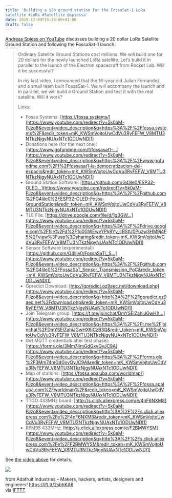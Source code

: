 ```yaml
---
title: 'Building a $20 ground station for the FossaSat-1 LoRa
satellite #LoRa #Satellite @spiessa'
date: 2019-12-09T15:25:00+01:00
draft: false
---
```


[Andreas Spiess on YouTube](https://www.youtube.com/watch?v=5k0aM-PJzo8&feature=youtu.be) discusses building a 20 dollar LoRa Satellite Ground Station and following the FossaSat-1 launch:

> Ordinary Satellite Ground Stations cost millions. We will build one for 20 dollars for the newly launched LoRa satellite. Let’s build it in parallel to the launch of the Electron spacecraft from Rocket Lab. Will it be successful?
> 
> In my last video, I announced that the 16-year old Julian Fernandez and a small team built FossaSat-1. We will accompany the launch and in parallel, we will build a Ground Station and test it with the real satellite. Will it work?
> 
> Links:
> 
> *   Fossa Systems: [https://fossa.systems/](https://www.youtube.com/redirect?v=5k0aM-PJzo8&event=video_description&q=https%3A%2F%2Ffossa.systems%2F&redir_token=mK_KWSmVojtoUwCdVu3RyFEFW_V8MTU3NTkzNjgyNUAxNTc1ODUwNDI1)
> *   Donations here (for the next one): [https://www.gofundme.com/f/fossasat1-…](https://www.youtube.com/redirect?v=5k0aM-PJzo8&event=video_description&q=https%3A%2F%2Fwww.gofundme.com%2Ff%2Ffossasat1-la-democratizacion-del-espacio&redir_token=mK_KWSmVojtoUwCdVu3RyFEFW_V8MTU3NTkzNjgyNUAxNTc1ODUwNDI1)
> *   Ground Station Software: [https://github.com/G4lile0/ESP32-OLED…](https://www.youtube.com/redirect?v=5k0aM-PJzo8&event=video_description&q=https%3A%2F%2Fgithub.com%2FG4lile0%2FESP32-OLED-Fossa-GroundStation&redir_token=mK_KWSmVojtoUwCdVu3RyFEFW_V8MTU3NTkzNjgyNUAxNTc1ODUwNDI1)
> *   TLE File: [https://drive.google.com/file/d/1g0GW…](https://www.youtube.com/redirect?v=5k0aM-PJzo8&event=video_description&q=https%3A%2F%2Fdrive.google.com%2Ffile%2Fd%2F1g0GWEwvYPk8Yy_cBStU0Puzw3HM9j4F5%2Fview%3Fusp%3Dsharing&redir_token=mK_KWSmVojtoUwCdVu3RyFEFW_V8MTU3NTkzNjgyNUAxNTc1ODUwNDI1)
> *   Sensor Software (experimental): [https://github.com/G4lile0/FossaSaT\_S…](https://www.youtube.com/redirect?v=5k0aM-PJzo8&event=video_description&q=https%3A%2F%2Fgithub.com%2FG4lile0%2FFossaSaT_Sensor_Transmission_PoC&redir_token=mK_KWSmVojtoUwCdVu3RyFEFW_V8MTU3NTkzNjgyNUAxNTc1ODUwNDI1)
> *   Gpredict Download: [http://gpredict.oz9aec.net/download.php](https://www.youtube.com/redirect?v=5k0aM-PJzo8&event=video_description&q=http%3A%2F%2Fgpredict.oz9aec.net%2Fdownload.php&redir_token=mK_KWSmVojtoUwCdVu3RyFEFW_V8MTU3NTkzNjgyNUAxNTc1ODUwNDI1)
> *   Join Telegram group: [https://t.me/joinchat/DmYSElZahiJGwHX…](https://www.youtube.com/redirect?v=5k0aM-PJzo8&event=video_description&q=https%3A%2F%2Ft.me%2Fjoinchat%2FDmYSElZahiJGwHX6jCzB3Q&redir_token=mK_KWSmVojtoUwCdVu3RyFEFW_V8MTU3NTkzNjgyNUAxNTc1ODUwNDI1)
> *   Get MQTT credentials after test phase): [https://forms.gle/3Mm74mGdGxvQyJC9A](https://www.youtube.com/redirect?v=5k0aM-PJzo8&event=video_description&q=https%3A%2F%2Fforms.gle%2F3Mm74mGdGxvQyJC9A&redir_token=mK_KWSmVojtoUwCdVu3RyFEFW_V8MTU3NTkzNjgyNUAxNTc1ODUwNDI1)
> *   Map of stations: [https://fossa.apaluba.com/worldmap/](https://www.youtube.com/redirect?v=5k0aM-PJzo8&event=video_description&q=https%3A%2F%2Ffossa.apaluba.com%2Fworldmap%2F&redir_token=mK_KWSmVojtoUwCdVu3RyFEFW_V8MTU3NTkzNjgyNUAxNTc1ODUwNDI1)
> *   TTGO 433MHz board: [http://s.click.aliexpress.com/e/4nF6NXM8](https://www.youtube.com/redirect?v=5k0aM-PJzo8&event=video_description&q=http%3A%2F%2Fs.click.aliexpress.com%2Fe%2F4nF6NXM8&redir_token=mK_KWSmVojtoUwCdVu3RyFEFW_V8MTU3NTkzNjgyNUAxNTc1ODUwNDI1)
> *   RFM95 433MHz: [http://s.click.aliexpress.com/e/F2BMWYSM](https://www.youtube.com/redirect?v=5k0aM-PJzo8&event=video_description&q=http%3A%2F%2Fs.click.aliexpress.com%2Fe%2FF2BMWYSM&redir_token=mK_KWSmVojtoUwCdVu3RyFEFW_V8MTU3NTkzNjgyNUAxNTc1ODUwNDI1)

See [the video above](https://www.youtube.com/watch?v=5k0aM-PJzo8&feature=youtu.be) for details.

![](https://cdn-blog.adafruit.com/uploads/2019/12/Untitled-14.png)

  
  
from Adafruit Industries – Makers, hackers, artists, designers and engineers! https://ift.tt/2sbhKA6  
via [IFTTT](https://ifttt.com/?ref=da&site=blogger)